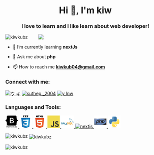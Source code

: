 <h1 align="center">Hi 👋, I'm kiw</h1>
<h3 align="center">I love to learn and I like learn about web developer!</h3>

<img align="right" width="400" src="http://clipart-library.com/images/8ixKaobip.gif" />
<p align="left"> <img src="https://komarev.com/ghpvc/?username=kiwkubz&label=Profile%20views&color=0e75b6&style=flat" alt="kiwkubz" /> </p>

- 🌱 I’m currently learning **nextJs**

- 💬 Ask me about **php**

- 📫 How to reach me **kiwkub04@gmail.com**

<h3 align="left">Connect with me:</h3>
<p align="left">
<a href="https://fb.com/ウ キ" target="blank"><img align="center" src="https://raw.githubusercontent.com/rahuldkjain/github-profile-readme-generator/master/src/images/icons/Social/facebook.svg" alt="ウ キ" height="30" width="40" /></a>
<a href="https://instagram.com/suthep._2004" target="blank"><img align="center" src="https://raw.githubusercontent.com/rahuldkjain/github-profile-readme-generator/master/src/images/icons/Social/instagram.svg" alt="suthep._2004" height="30" width="40" /></a>
<a href="https://www.youtube.com/c/y lnw" target="blank"><img align="center" src="https://raw.githubusercontent.com/rahuldkjain/github-profile-readme-generator/master/src/images/icons/Social/youtube.svg" alt="y lnw" height="30" width="40" /></a>
</p>

<h3 align="left">Languages and Tools:</h3>
<p align="left"> <a href="https://getbootstrap.com" target="_blank" rel="noreferrer"> <img src="https://raw.githubusercontent.com/devicons/devicon/master/icons/bootstrap/bootstrap-plain-wordmark.svg" alt="bootstrap" width="40" height="40"/> </a> <a href="https://www.w3schools.com/css/" target="_blank" rel="noreferrer"> <img src="https://raw.githubusercontent.com/devicons/devicon/master/icons/css3/css3-original-wordmark.svg" alt="css3" width="40" height="40"/> </a> <a href="https://www.w3.org/html/" target="_blank" rel="noreferrer"> <img src="https://raw.githubusercontent.com/devicons/devicon/master/icons/html5/html5-original-wordmark.svg" alt="html5" width="40" height="40"/> </a> <a href="https://developer.mozilla.org/en-US/docs/Web/JavaScript" target="_blank" rel="noreferrer"> <img src="https://raw.githubusercontent.com/devicons/devicon/master/icons/javascript/javascript-original.svg" alt="javascript" width="40" height="40"/> </a> <a href="https://www.mysql.com/" target="_blank" rel="noreferrer"> <img src="https://raw.githubusercontent.com/devicons/devicon/master/icons/mysql/mysql-original-wordmark.svg" alt="mysql" width="40" height="40"/> </a> <a href="https://nextjs.org/" target="_blank" rel="noreferrer"> <img src="https://cdn.worldvectorlogo.com/logos/nextjs-2.svg" alt="nextjs" width="40" height="40"/> </a> <a href="https://www.php.net" target="_blank" rel="noreferrer"> <img src="https://raw.githubusercontent.com/devicons/devicon/master/icons/php/php-original.svg" alt="php" width="40" height="40"/> </a> <a href="https://www.python.org" target="_blank" rel="noreferrer"> <img src="https://raw.githubusercontent.com/devicons/devicon/master/icons/python/python-original.svg" alt="python" width="40" height="40"/> </a> </p>

<p><img align="left" src="https://github-readme-stats.vercel.app/api/top-langs?username=kiwkubz&show_icons=true&locale=en&layout=compact" alt="kiwkubz" /></p>

<p>&nbsp;<img align="center" src="https://github-readme-stats.vercel.app/api?username=kiwkubz&show_icons=true&locale=en" alt="kiwkubz" /></p>

<p><img align="center" src="https://github-readme-streak-stats.herokuapp.com/?user=kiwkubz&" alt="kiwkubz" /></p>
